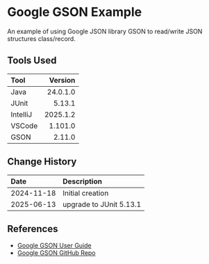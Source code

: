 # Google GSON Example
An example of using Google JSON library GSON to read/write JSON structures class/record.
## Tools Used

| Tool     |  Version |
|:---------|---------:|
| Java     | 24.0.1.0 |
| JUnit    |   5.13.1 |
| IntelliJ | 2025.1.2 |
| VSCode   |  1.101.0 |
| GSON     |   2.11.0 |

## Change History

| Date       | Description             |
|:-----------|:------------------------|
| 2024-11-18 | Initial creation        |
| 2025-06-13 | upgrade to JUnit 5.13.1 |

## References
* [Google GSON User Guide](https://github.com/google/gson/blob/main/UserGuide.md)
* [Google GSON GitHub Repo](https://github.com/google/gson)
